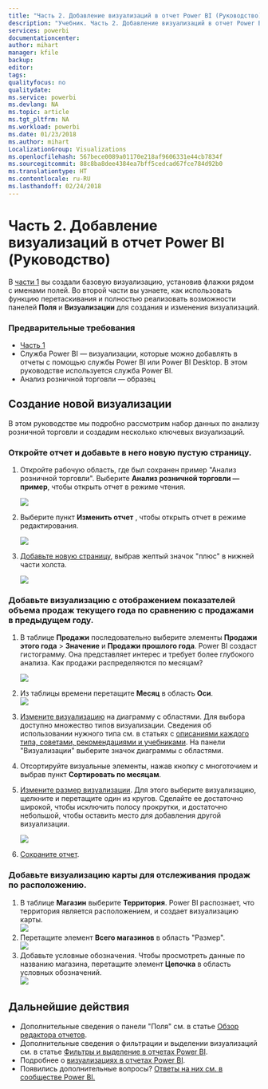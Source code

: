 ```yaml
---
title: "Часть 2. Добавление визуализаций в отчет Power BI (Руководство)"
description: "Учебник. Часть 2. Добавление визуализаций в отчет Power BI"
services: powerbi
documentationcenter: 
author: mihart
manager: kfile
backup: 
editor: 
tags: 
qualityfocus: no
qualitydate: 
ms.service: powerbi
ms.devlang: NA
ms.topic: article
ms.tgt_pltfrm: NA
ms.workload: powerbi
ms.date: 01/23/2018
ms.author: mihart
LocalizationGroup: Visualizations
ms.openlocfilehash: 567bece0089a01170e218af9606331e44cb7834f
ms.sourcegitcommit: 88c8ba8dee4384ea7bff5cedcad67fce784d92b0
ms.translationtype: HT
ms.contentlocale: ru-RU
ms.lasthandoff: 02/24/2018
---
```

# <a name="part-2-add-visualizations-to-a-power-bi-report-tutorial"></a>Часть 2. Добавление визуализаций в отчет Power BI (Руководство)
В [части 1](power-bi-report-add-visualizations-ii.md) вы создали базовую визуализацию, установив флажки рядом с именами полей.  Во второй части вы узнаете, как использовать функцию перетаскивания и полностью реализовать возможности панелей **Поля** и **Визуализации** для создания и изменения визуализаций.

### <a name="prerequisites"></a>Предварительные требования
- [Часть 1](power-bi-report-add-visualizations-ii.md)
- Служба Power BI — визуализации, которые можно добавлять в отчеты с помощью службы Power BI или Power BI Desktop. В этом руководстве используется служба Power BI. 
- Анализ розничной торговли — образец

## <a name="create-a-new-visualization"></a>Создание новой визуализации
В этом руководстве мы подробно рассмотрим набор данных по анализу розничной торговли и создадим несколько ключевых визуализаций.

### <a name="open-a-report-and-add-a-new-blank-page"></a>Откройте отчет и добавьте в него новую пустую страницу.
1. Откройте рабочую область, где был сохранен пример "Анализ розничной торговли". Выберите **Анализ розничной торговли — пример**, чтобы открыть отчет в режиме чтения.
   
   ![](media/power-bi-report-add-visualizations-ii/power-bi-open-report.png)
2. Выберите пункт **Изменить отчет** , чтобы открыть отчет в режиме редактирования.
   
   ![](media/power-bi-report-add-visualizations-ii/editreport1.png)
3. [Добавьте новую страницу](power-bi-report-add-page.md), выбрав желтый значок "плюс" в нижней части холста.
   
   ![](media/power-bi-report-add-visualizations-ii/pbi_addreportpage.png)

### <a name="add-a-visualization-that-looks-at-this-years-sales-compared-to-last-year"></a>Добавьте визуализацию с отображением показателей объема продаж текущего года по сравнению с продажами в предыдущем году.
1. В таблице **Продажи** последовательно выберите элементы **Продажи этого года** > **Значение** и **Продажи прошлого года**. Power BI создаст гистограмму.  Она представляет интерес и требует более глубокого анализа. Как продажи распределяются по месяцам?  
   
   ![](media/power-bi-report-add-visualizations-ii/pbi_part2_4bnew.png)
2. Из таблицы времени перетащите **Месяц** в область **Оси**.  
   ![](media/power-bi-report-add-visualizations-ii/pbi_part2_5newnew.png)
3. [Измените визуализацию](power-bi-report-change-visualization-type.md) на диаграмму с областями.  Для выбора доступно множество типов визуализации. Сведения об использовании нужного типа см. в статьях с [описаниями каждого типа, советами, рекомендациями и учебниками](power-bi-visualization-types-for-reports-and-q-and-a.md). На панели "Визуализации" выберите значок диаграммы с областями.
4. Отсортируйте визуальные элементы, нажав кнопку с многоточием и выбрав пункт **Сортировать по месяцам**.
5. [Измените размер визуализации](power-bi-visualization-move-and-resize.md). Для этого выберите визуализацию, щелкните и перетащите один из кругов. Сделайте ее достаточно широкой, чтобы исключить полосу прокрутки, и достаточно небольшой, чтобы оставить место для добавления другой визуализации.
   
   ![](media/power-bi-report-add-visualizations-ii/pbi_part2_7b.png)
6. [Сохраните отчет](service-report-save.md).

### <a name="add-a-map-visualization-that-looks-at-sales-by-location"></a>Добавьте визуализацию карты для отслеживания продаж по расположению.
1. В таблице **Магазин** выберите **Территория**. Power BI распознает, что территория является расположением, и создает визуализацию карты.  
   ![](media/power-bi-report-add-visualizations-ii/pbi_part2_8newnew.png)
2. Перетащите элемент **Всего магазинов** в область "Размер".  
   ![](media/power-bi-report-add-visualizations-ii/power-bi-add-visual-to-a-reportnew.png)
3. Добавьте условные обозначения.  Чтобы просмотреть данные по названию магазина, перетащите элемент **Цепочка** в область условных обозначений.  
   ![](media/power-bi-report-add-visualizations-ii/power-bi-add-visual-to-a-report-3new.png)

## <a name="next-steps"></a>Дальнейшие действия
* Дополнительные сведения о панели "Поля" см. в статье [Обзор редактора отчетов](service-the-report-editor-take-a-tour.md).   
* Дополнительные сведения о фильтрации и выделении визуализаций см. в статье [Фильтры и выделение в отчетах Power BI](power-bi-reports-filters-and-highlighting.md).  
* Подробнее о [визуализациях в отчетах Power BI](power-bi-report-visualizations.md).  
* Появились дополнительные вопросы? [Ответы на них см. в сообществе Power BI.](http://community.powerbi.com/)

